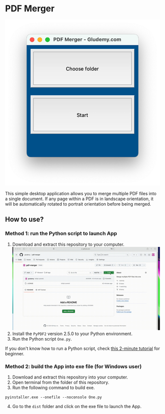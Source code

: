 # PDF Merger

![img](screenshot.png)

This simple desktop application allows you to merge multiple PDF files into a single document. If any page within a PDF is in landscape orientation, it will be automatically rotated to portrait orientation before being merged.


## How to use?

### Method 1: run the Python script to launch App

1. Download and extract this repository to your computer.
![img](downloadrepo.gif)
2. Install the `PyPDF2` version 2.5.0 to your Python environment.
3. Run the Python script `One.py`.

If you don't know how to run a Python script, check [this 2-minute tutorial](https://gludemy.com/how-to-run-a-python-script-098fe2797f2e) for beginner.


### Method 2: build the App into exe file (for Windows user)

1. Download and extract this repository into your computer.
2. Open terminal from the folder of this repository.
3. Run the following command to build exe.
  
```
pyinstaller.exe --onefile --noconsole One.py
```

4. Go to the `dist` folder and click on the exe file to launch the App.



